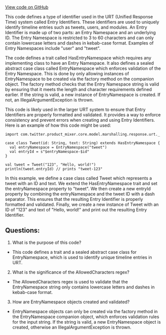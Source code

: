 [View code on GitHub](https://github.com/misbahsy/the-algorithm/product-mixer/core/src/main/scala/com/twitter/product_mixer/core/model/marshalling/response/urt/EntryNamespace.scala)

This code defines a type of identifier used in the URT (Unified Response Time) system called Entry Identifiers. These identifiers are used to uniquely identify timeline entries such as tweets, users, and modules. An Entry Identifier is made up of two parts: an Entry Namespace and an underlying ID. The Entry Namespace is restricted to 3 to 60 characters and can only contain lowercase letters and dashes in kebab-case format. Examples of Entry Namespaces include "user" and "tweet".

The code defines a trait called HasEntryNamespace which requires any implementing class to have an Entry Namespace. It also defines a sealed abstract case class called EntryNamespace which enforces validation of the Entry Namespace. This is done by only allowing instances of EntryNamespace to be created via the factory method on the companion object. The factory method checks that the Entry Namespace string is valid by ensuring that it meets the length and character requirements defined earlier. If the string is valid, a new instance of EntryNamespace is created. If not, an IllegalArgumentException is thrown.

This code is likely used in the larger URT system to ensure that Entry Identifiers are properly formatted and validated. It provides a way to enforce consistency and prevent errors when creating and using Entry Identifiers. Here is an example of how this code might be used:

```
import com.twitter.product_mixer.core.model.marshalling.response.urt._

case class Tweet(id: String, text: String) extends HasEntryNamespace {
  val entryNamespace = EntryNamespace("tweet")
  val entryId = s"$entryNamespace-$id"
}

val tweet = Tweet("123", "Hello, world!")
println(tweet.entryId) // prints "tweet-123"
```

In this example, we define a case class called Tweet which represents a tweet with an ID and text. We extend the HasEntryNamespace trait and set the entryNamespace property to "tweet". We then create a new entryId property by combining the entryNamespace and the tweet ID with a dash separator. This ensures that the resulting Entry Identifier is properly formatted and validated. Finally, we create a new instance of Tweet with an ID of "123" and text of "Hello, world!" and print out the resulting Entry Identifier.
## Questions: 
 1. What is the purpose of this code?
- This code defines a trait and a sealed abstract case class for EntryNamespace, which is used to identify unique timeline entries in URT.

2. What is the significance of the AllowedCharacters regex?
- The AllowedCharacters regex is used to validate that the EntryNamespace string only contains lowercase letters and dashes in kebab-case format.

3. How are EntryNamespace objects created and validated?
- EntryNamespace objects can only be created via the factory method in the EntryNamespace companion object, which enforces validation rules for the input string. If the string is valid, a new EntryNamespace object is created, otherwise an IllegalArgumentException is thrown.